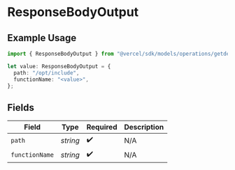 # ResponseBodyOutput

## Example Usage

```typescript
import { ResponseBodyOutput } from "@vercel/sdk/models/operations/getdeployment.js";

let value: ResponseBodyOutput = {
  path: "/opt/include",
  functionName: "<value>",
};
```

## Fields

| Field              | Type               | Required           | Description        |
| ------------------ | ------------------ | ------------------ | ------------------ |
| `path`             | *string*           | :heavy_check_mark: | N/A                |
| `functionName`     | *string*           | :heavy_check_mark: | N/A                |